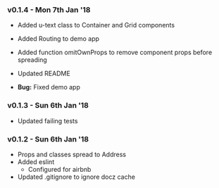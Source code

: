 ### v0.1.4 - Mon 7th Jan '18
* Added u-text class to Container and Grid components
* Added Routing to demo app
* Added function omitOwnProps to remove component props before spreading
* Updated README

* **Bug:**
Fixed demo app

### v0.1.3 - Sun 6th Jan '18
* Updated failing tests

### v0.1.2 - Sun 6th Jan '18
* Props and classes spread to Address
* Added eslint 
  * Configured for airbnb
* Updated .gitignore to ignore docz cache
